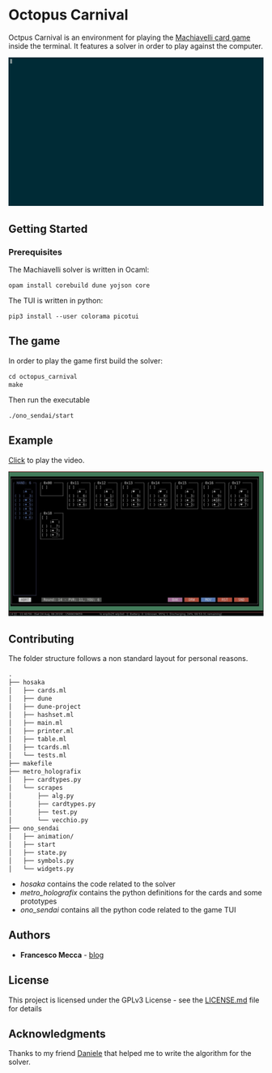 
# Octopus Carnival

Octpus Carnival is an environment for playing the [Machiavelli card game](https://en.wikipedia.org/wiki/Machiavelli_(Italian_card_game)) inside the terminal.
It features a solver in order to play against the computer.

![](ono_sendai/animation/intro.gif)

## Getting Started

### Prerequisites

The Machiavelli solver is written in Ocaml:

```
opam install corebuild dune yojson core
```

The TUI is written in python:

```
pip3 install --user colorama picotui
```

## The game

In order to play the game first build the solver:

```
cd octopus_carnival
make
```

Then run the executable

```
./ono_sendai/start
```

## Example

[Click](https://raw.githubusercontent.com/FraMecca/Octopus_Carnival/master/ono_sendai/animation/rec.webm) to play the video.

[![Example](https://raw.githubusercontent.com/FraMecca/Octopus_Carnival/master/ono_sendai/animation/rec.shot.jpg)](https://raw.githubusercontent.com/FraMecca/Octopus_Carnival/master/ono_sendai/animation/rec.webm)


## Contributing

The folder structure follows a non standard layout for personal reasons.

```
.
├── hosaka
│   ├── cards.ml
│   ├── dune
│   ├── dune-project
│   ├── hashset.ml
│   ├── main.ml
│   ├── printer.ml
│   ├── table.ml
│   ├── tcards.ml
│   └── tests.ml
├── makefile
├── metro_holografix
│   ├── cardtypes.py
│   └── scrapes
│       ├── alg.py
│       ├── cardtypes.py
│       ├── test.py
│       └── vecchio.py
├── ono_sendai
│   ├── animation/
│   ├── start
│   ├── state.py
│   ├── symbols.py
│   └── widgets.py
```

* *hosaka* contains the code related to the solver
* *metro_holografix* contains the python definitions for the cards and some prototypes
* *ono_sendai* contains all the python code related to the game TUI


## Authors

* **Francesco Mecca** - [blog](https://francescomecca.eu)

## License

This project is licensed under the GPLv3 License - see the [LICENSE.md](LICENSE.md) file for details

## Acknowledgments

Thanks to my friend [Daniele](https://github.com/danseraf) that helped me to write the algorithm for the solver. 
